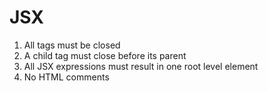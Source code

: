 # JSX

1. All tags must be closed
2. A child tag must close before its parent
3. All JSX expressions must result in one root level element
4. No HTML comments
